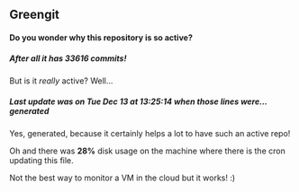 ## Greengit

#### Do you wonder why this repository is so active?

##### After all it has 33616 commits!

But is it *really* active? Well...

##### Last update was on Tue Dec 13 at 13:25:14 when those lines were... generated

Yes, generated, because it certainly helps a lot to have such an active repo!

Oh and there was **28%** disk usage on the machine
where there is the cron updating this file.

Not the best way to monitor a VM in the cloud but it works! :)
